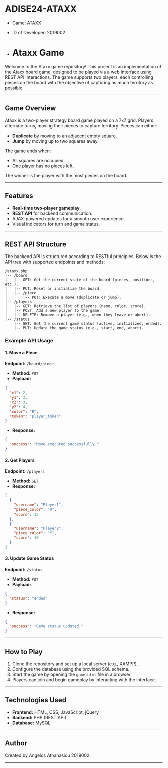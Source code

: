 # ADISE24-ATAXX 

* Game: ATAXX 
* ID of Developer: 2019002

* # Ataxx Game

Welcome to the Ataxx game repository! This project is an implementation of the Ataxx board game, designed to be played via a web interface using REST API interactions. The game supports two players, each controlling pieces on the board with the objective of capturing as much territory as possible.

---

## Game Overview
Ataxx is a two-player strategy board game played on a 7x7 grid. Players alternate turns, moving their pieces to capture territory. Pieces can either:

- **Duplicate** by moving to an adjacent empty square.
- **Jump** by moving up to two squares away.

The game ends when:
- All squares are occupied.
- One player has no pieces left.

The winner is the player with the most pieces on the board.

---

## Features
- **Real-time two-player gameplay**.
- **REST API** for backend communication.
- AJAX-powered updates for a smooth user experience.
- Visual indicators for turn and game status.

---

## REST API Structure

The backend API is structured according to RESTful principles. Below is the API tree with supported endpoints and methods:

```
/ataxx.php
|-- /board
|   |-- GET: Get the current state of the board (pieces, positions, etc.).
|   |-- PUT: Reset or initialize the board.
|   |-- /piece
|       |-- PUT: Execute a move (duplicate or jump).
|-- /players
|   |-- GET: Retrieve the list of players (name, color, score).
|   |-- POST: Add a new player to the game.
|   |-- DELETE: Remove a player (e.g., when they leave or abort).
|-- /status
    |-- GET: Get the current game status (active, initialized, ended).
    |-- PUT: Update the game status (e.g., start, end, abort).
```

### Example API Usage

#### 1. **Move a Piece**
**Endpoint:** `/board/piece`
- **Method:** `PUT`
- **Payload:**
```json
{
  "x1": 2,
  "y1": 3,
  "x2": 3,
  "y2": 4,
  "color": "R",
  "token": "player_token"
}
```
- **Response:**
```json
{
  "success": "Move executed successfully."
}
```

#### 2. **Get Players**
**Endpoint:** `/players`
- **Method:** `GET`
- **Response:**
```json
[
  {
    "username": "Player1",
    "piece_color": "R",
    "score": 15
  },
  {
    "username": "Player2",
    "piece_color": "Y",
    "score": 10
  }
]
```

#### 3. **Update Game Status**
**Endpoint:** `/status`
- **Method:** `PUT`
- **Payload:**
```json
{
  "status": "ended"
}
```
- **Response:**
```json
{
  "success": "Game status updated."
}
```

---

## How to Play
1. Clone the repository and set up a local server (e.g., XAMPP).
2. Configure the database using the provided SQL schema.
3. Start the game by opening the `game.html` file in a browser.
4. Players can join and begin gameplay by interacting with the interface.

---

## Technologies Used
- **Frontend:** HTML, CSS, JavaScript, jQuery
- **Backend:** PHP (REST API)
- **Database:** MySQL

---

## Author
Created by Angelos Athanasiou 2019002.

---

